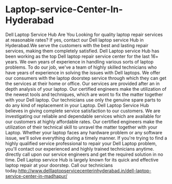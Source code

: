 # Laptop-service-Center-In-Hyderabad
Dell  Laptop Service Hub  Are You Looking for quality laptop repair services at reasonable rates? If yes, contact our Dell  laptop service Hub in Hyderabad.We serve the customers with the best and lasting repair services, making them completely satisfied. Dell  Laptop service Hub has been working as the top Dell  laptop repair service center for the last 16+ years. We own years of experience in handling various sorts of laptop problems. To do our job, we've a team of highly skilled technicians who have years of experience in solving the issues with Dell  laptops. We offer our consumers with the laptop doorstep service through which they can get the services at their home or office. Our services are provided after an in depth analysis of your laptop. Our certified engineers make the utilization of the newest tools and techniques, which are wont to fix the matter together with your Dell  laptop. Our technicians use only the genuine spare parts to do any kind of replacement in your Laptop. Dell  Laptop Service Hub believes in giving complete service satisfaction to our customers. We are investigating our reliable and dependable services which are available for our customers at highly affordable rates. Our certified engineers make the utilization of their technical skill to unravel the matter together with your Laptop. Whether your laptop faces any hardware problem or any software issue, we'll solve everything during a timely manner. If you're trying to find a highly qualified service professional to repair your Dell  Laptop problem, you'll contact our experienced and highly trained technicians anytime. directly call upon our service engineers and get the required solution in no time. Dell  Laptop service Hub is largely known for its quick and effective laptop repair at your doorstep. Call our technicians today.http://www.delllaptopservicecenterinhyderabad.in/dell-laptop-service-center-in-madhapur/
